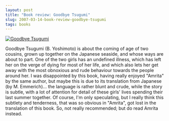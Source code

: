 ```yaml
---
layout: post
title: "Book review: Goodbye Tsugumi"
slug: 2007-03-14-book-review-goodbye-tsugumi
tags: books
---
```


[![Goodbye Tsugumi](https://dl.dropbox.com/u/3579694/marionsmits.net/2007/03/goodbye_tsugumi.thumbnail.jpg)](http://www.amazon.co.uk/Goodbye-Tsugumi-Banana-Yoshimoto/dp/0571212794/)

Goodbye Tsugumi (B. Yoshimoto) is about the coming of age of two cousins, grown up together on the Japanese seaside, and whose ways are about to part. One of the two girls has an undefined illness, which has left her on the verge of dying for most of her life, and which also lets her get away with the most obnoxious and rude behaviour towards the people around her. I was disappointed by this book, having really enjoyed "Amrita" by the same author, but maybe this is due to its translation from Japanese (by M. Emmerich)... the language is rather blunt and crude, while the story is subtle, with a lot of attention for detail of these girls' lives spending their last summer together. Of course, I'm only speculating, but I really think this subtlety and tenderness, that was so obvious in "Amrita", got lost in the translation of this book. So, not really recommended; but do read Amrita instead.
